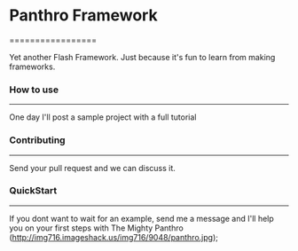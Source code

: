 # Panthro Framework
=================

Yet another Flash Framework. Just because it's fun to learn from making frameworks.

### How to use
-------

One day I'll post a sample project with a full tutorial

### Contributing
------------

Send your pull request and we can discuss it.

### QuickStart
----------

If you dont want to wait for an example, send me a message and I'll help you on your first steps with The Mighty Panthro (http://img716.imageshack.us/img716/9048/panthro.jpg);
